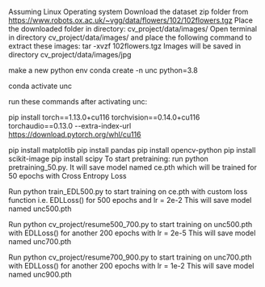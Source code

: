 Assuming Linux Operating system
Download the dataset zip folder from https://www.robots.ox.ac.uk/~vgg/data/flowers/102/102flowers.tgz 
Place the downloaded folder in directory: cv_project/data/images/ 
Open terminal in directory cv_project/data/images/ and place the following command to extract these images: tar -xvzf 102flowers.tgz
Images will be saved in directory cv_project/data/images/jpg

make a new python env
conda create -n unc python=3.8

conda activate unc

run these commands after activating unc:

pip install torch==1.13.0+cu116 torchvision==0.14.0+cu116 torchaudio==0.13.0 --extra-index-url https://download.pytorch.org/whl/cu116

pip install matplotlib
pip install pandas
pip install opencv-python
pip install scikit-image
pip install scipy
To start pretraining: run python pretraining_50.py.
It will save model named ce.pth which will be trained for 50 epochs with Cross Entropy Loss

Run python train_EDL500.py to start training on ce.pth with custom loss function i.e. EDLLoss() for 500 epochs and lr = 2e-2 
This will save model named unc500.pth

Run python cv_project/resume500_700.py to start training on unc500.pth with EDLLoss() for another 200 epochs with lr = 2e-5
This will save model named unc700.pth

Run python cv_project/resume700_900.py to start training on unc700.pth with EDLLoss() for another 200 epochs with lr = 1e-2
This will save model named unc900.pth


